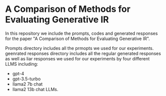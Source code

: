# A Comparison of Methods for Evaluating Generative IR
In this repository we include the prompts, codes and generated responses for the paper "A Comparison of Methods for Evaluating Generative IR".

Prompts directory includes all the prmopts we used for our experiments.
geenrated responses directory includes all the regular generated responses as well as liar responses we used for our experiments by four different LLMS including:
- gpt-4
- gpt-3.5-turbo
- llama2 7b chat
- llama2 13b chat LLMs.


